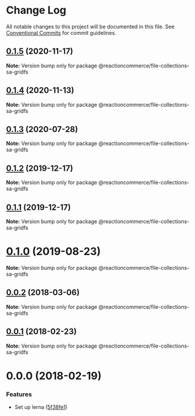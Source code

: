 # Change Log

All notable changes to this project will be documented in this file.
See [Conventional Commits](https://conventionalcommits.org) for commit guidelines.

## [0.1.5](https://github.com/reactioncommerce/reaction-file-collections/compare/@reactioncommerce/file-collections-sa-gridfs@0.1.4...@reactioncommerce/file-collections-sa-gridfs@0.1.5) (2020-11-17)

**Note:** Version bump only for package @reactioncommerce/file-collections-sa-gridfs





## [0.1.4](https://github.com/reactioncommerce/reaction-file-collections/compare/@reactioncommerce/file-collections-sa-gridfs@0.1.3...@reactioncommerce/file-collections-sa-gridfs@0.1.4) (2020-11-13)

**Note:** Version bump only for package @reactioncommerce/file-collections-sa-gridfs





## [0.1.3](https://github.com/reactioncommerce/reaction-file-collections/compare/@reactioncommerce/file-collections-sa-gridfs@0.1.2...@reactioncommerce/file-collections-sa-gridfs@0.1.3) (2020-07-28)

**Note:** Version bump only for package @reactioncommerce/file-collections-sa-gridfs





## [0.1.2](https://github.com/reactioncommerce/reaction-file-collections/compare/@reactioncommerce/file-collections-sa-gridfs@0.1.1...@reactioncommerce/file-collections-sa-gridfs@0.1.2) (2019-12-17)

**Note:** Version bump only for package @reactioncommerce/file-collections-sa-gridfs





## [0.1.1](https://github.com/reactioncommerce/reaction-file-collections/compare/@reactioncommerce/file-collections-sa-gridfs@0.1.0...@reactioncommerce/file-collections-sa-gridfs@0.1.1) (2019-12-17)

**Note:** Version bump only for package @reactioncommerce/file-collections-sa-gridfs





# [0.1.0](https://github.com/reactioncommerce/reaction-file-collections/compare/@reactioncommerce/file-collections-sa-gridfs@0.0.2...@reactioncommerce/file-collections-sa-gridfs@0.1.0) (2019-08-23)

**Note:** Version bump only for package @reactioncommerce/file-collections-sa-gridfs





<a name="0.0.2"></a>
## [0.0.2](https://github.com/reactioncommerce/reaction-file-collections/compare/@reactioncommerce/file-collections-sa-gridfs@0.0.1...@reactioncommerce/file-collections-sa-gridfs@0.0.2) (2018-03-06)




**Note:** Version bump only for package @reactioncommerce/file-collections-sa-gridfs

<a name="0.0.1"></a>
## [0.0.1](https://github.com/reactioncommerce/reaction-file-collections/compare/@reactioncommerce/file-collections-sa-gridfs@0.0.0...@reactioncommerce/file-collections-sa-gridfs@0.0.1) (2018-02-23)




**Note:** Version bump only for package @reactioncommerce/file-collections-sa-gridfs

<a name="0.0.0"></a>
# 0.0.0 (2018-02-19)


### Features

* Set up lerna ([5f38fe1](https://github.com/reactioncommerce/reaction-file-collections/commit/5f38fe1))
